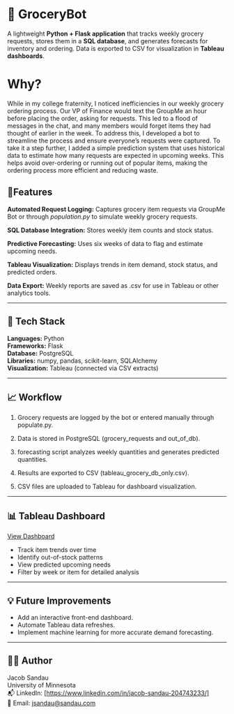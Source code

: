 # 🛒 GroceryBot

A lightweight **Python + Flask application** that tracks weekly grocery requests, stores them in a **SQL database**, and generates forecasts for inventory and ordering. Data is exported to CSV for visualization in **Tableau dashboards**.  

# Why?
While in my college fraternity, I noticed inefficiencies in our weekly grocery ordering process. Our VP of Finance would text the GroupMe an hour before placing the order, asking for requests. This led to a flood of messages in the chat, and many members would forget items they had thought of earlier in the week. To address this, I developed a bot to streamline the process and ensure everyone’s requests were captured. To take it a step further, I added a simple prediction system that uses historical data to estimate how many requests are expected in upcoming weeks. This helps avoid over-ordering or running out of popular items, making the ordering process more efficient and reducing waste.

## 🚀Features

**Automated Request Logging:** Captures grocery item requests via GroupMe Bot or through *population.py* to simulate weekly grocery requests.   

**SQL Database Integration:** Stores weekly item counts and stock status.   

**Predictive Forecasting:** Uses six weeks of data to flag and estimate upcoming needs.    

**Tableau Visualization:** Displays trends in item demand, stock status, and predicted orders.   

**Data Export:** Weekly reports are saved as .csv for use in Tableau or other analytics tools.   

---   

## 🧰 Tech Stack

**Languages:** Python   
**Frameworks:** Flask   
**Database:** PostgreSQL   
**Libraries:** numpy, pandas, scikit-learn, SQLAlchemy    
**Visualization:** Tableau (connected via CSV extracts)    

---   

## 📈 Workflow   
1. Grocery requests are logged by the bot or entered manually through populate.py.   

2. Data is stored in PostgreSQL (grocery_requests and out_of_db).   

3. forecasting script analyzes weekly quantities and generates predicted quantities.   

4. Results are exported to CSV (tableau_grocery_db_only.csv).   

5. CSV files are uploaded to Tableau for dashboard visualization.   

---   

## 📊 Tableau Dashboard
[View Dashboard](https://public.tableau.com/views/GroceryBotData/Dashboard1?:language=en-US&:sid=&:redirect=auth&:display_count=n&:origin=viz_share_link)     
* Track item trends over time
* Identify out-of-stock patterns
* View predicted upcoming needs
* Filter by week or item for detailed analysis

---   

## 💡 Future Improvements
- Add an interactive front-end dashboard.   
- Automate Tableau data refreshes.   
- Implement machine learning for more accurate demand forecasting.   

---   

## 👨‍💻 Author   
Jacob Sandau    
University of Minnesota    
📬 LinkedIn: [https://www.linkedin.com/in/jacob-sandau-204743233/]    
📧 Email: jsandau@sandau.com
